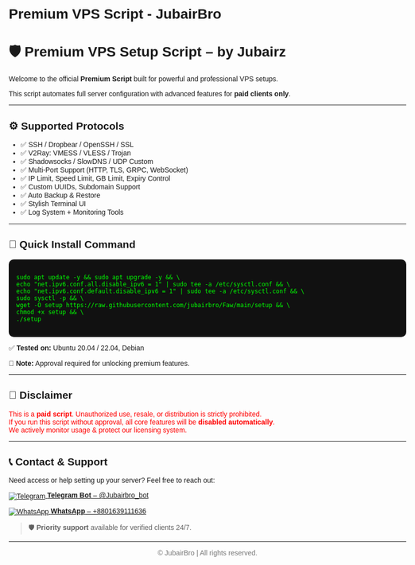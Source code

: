 <!DOCTYPE html>
<html lang="en">
<head>
  <meta charset="UTF-8" />
  <meta name="viewport" content="width=device-width, initial-scale=1.0"/>
  <h1>Premium VPS Script - JubairBro</h1>
</head>
<body style="font-family: Arial, sans-serif; max-width: 800px; margin: auto; padding: 20px;">

  <h1>🛡️ Premium VPS Setup Script – by Jubairz</h1>

  <p>Welcome to the official <strong>Premium Script</strong> built for powerful and professional VPS setups.</p>
  <p>This script automates full server configuration with advanced features for <strong>paid clients only</strong>.</p>

  <hr />

  <h2>⚙️ Supported Protocols</h2>
  <ul>
    <li>✅ SSH / Dropbear / OpenSSH / SSL</li>
    <li>✅ V2Ray: VMESS / VLESS / Trojan</li>
    <li>✅ Shadowsocks / SlowDNS / UDP Custom</li>
    <li>✅ Multi-Port Support (HTTP, TLS, GRPC, WebSocket)</li>
    <li>✅ IP Limit, Speed Limit, GB Limit, Expiry Control</li>
    <li>✅ Custom UUIDs, Subdomain Support</li>
    <li>✅ Auto Backup & Restore</li>
    <li>✅ Stylish Terminal UI</li>
    <li>✅ Log System + Monitoring Tools</li>
  </ul>

  <hr />

  <h2>🚀 Quick Install Command</h2>

  <pre style="background:#111; color:#0f0; padding:15px; border-radius:10px; overflow:auto;"><code>
sudo apt update -y && sudo apt upgrade -y && \
echo "net.ipv6.conf.all.disable_ipv6 = 1" | sudo tee -a /etc/sysctl.conf && \
echo "net.ipv6.conf.default.disable_ipv6 = 1" | sudo tee -a /etc/sysctl.conf && \
sudo sysctl -p && \
wget -O setup https://raw.githubusercontent.com/jubairbro/Faw/main/setup && \
chmod +x setup && \
./setup
  </code></pre>

  <p>✅ <strong>Tested on:</strong> Ubuntu 20.04 / 22.04, Debian</p>
  <p>🔐 <strong>Note:</strong> Approval required for unlocking premium features.</p>

  <hr />


  <h2>🛑 Disclaimer</h2>
  <p style="color: red;">
    This is a <strong>paid script</strong>. Unauthorized use, resale, or distribution is strictly prohibited.<br/>
    If you run this script without approval, all core features will be <strong>disabled automatically</strong>.<br/>
    We actively monitor usage & protect our licensing system.
  </p>

  <hr />

  <h2>📞 Contact & Support</h2>
  <p>Need access or help setting up your server? Feel free to reach out:</p>

  <p>
    <a href="https://t.me/Jubairbro_bot" target="_blank">
      <img src="https://img.icons8.com/color/48/000000/telegram-app--v1.png" alt="Telegram" style="vertical-align: middle;"/>
      <strong>Telegram Bot</strong> – @Jubairbro_bot
    </a>
  </p>

  <p>
    <a href="https://wa.me/8801639111636" target="_blank">
      <img src="https://img.icons8.com/color/48/000000/whatsapp--v1.png" alt="WhatsApp" style="vertical-align: middle;"/>
      <strong>WhatsApp</strong> – +8801639111636
    </a>
  </p>

  <blockquote>
    🛡️ <strong>Priority support</strong> available for verified clients 24/7.
  </blockquote>

  <hr />
  <footer style="text-align: center; color: #777;">
    © JubairBro | All rights reserved.
  </footer>

</body>
</html>
